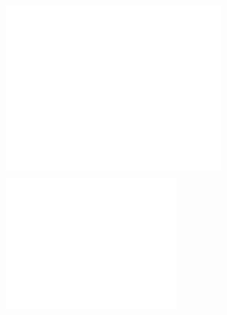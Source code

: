 ![Metrics](/github-metrics.svg)

<img align="center" src="/github-metrics.svg" alt="Metrics" width="400">

